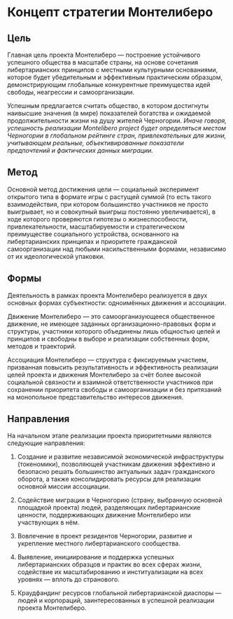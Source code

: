 # Концепт стратегии Монтелиберо

## Цель

Главная цель проекта Монтелиберо — построение устойчивого успешного общества в масштабе страны, на основе сочетания
либертарианских принципов с местными культурными основаниями, которое будет убедительным и эффективным практическим
образцом, демонстрирующим глобальные конкурентные преимущества идей свободы, неагрессии и самоорганизации.

Успешным предлагается считать общество, в котором достигнуты наивысшие значения (в мире) показателей богатства и
ожидаемой продолжительности жизни на душу жителей Черногории. _Иначе говоря, успешность реализации Montelibero project
будет определяться местом Черногории в глобальном рейтинге стран, привлекательных для жизни, учитывающем реальные,
объективированные показатели предпочтений и фактических данных миграции._

## Метод

Основной метод достижения цели — социальный эксперимент открытого типа в формате игры с растущей суммой (то есть такого
взаимодействия, при котором большинство участников не просто выигрывает, но и совокупный выигрыш постоянно
увеличивается), в ходе которого проверяются гипотезы о жизнеспособности, привлекательности, масштабируемости и
стратегическом преимуществе социального устройства, основанного на либертарианских принципах и приоритете гражданской
самоорганизации над любыми насильственными формами, независимо от их идеологической упаковки.

## Формы

Деятельность в рамках проекта Монтелиберо реализуется в двух основных формах субъектности: одноимённых движения и
ассоциации.

Движение Монтелиберо — это самоорганизующееся общественное движение, не имеющее заданных организационно-правовых форм и
структуры, участники которого объединены лишь общностью целей и принципов и свободны в выборе и реализации собственных
форм, методов и траекторий.

Ассоциация Монтелиберо — структура с фиксируемым участием, призванная повысить результативность и эффективность
реализации целей проекта и движения Монтелиберо за счёт более высокой социальной связности и взаимной ответственности
участников при сохранении приоритета свободы и самоорганизации и без притязаний на монопольное представительство
интересов движения.

## Направления

На начальном этапе реализации проекта приоритетными являются следующие направления:

1. Создание и развитие независимой экономической инфраструктуры (токеномики), позволяющей участникам движения эффективно
   и безопасно решать большинство актуальных задач гражданского оборота, а также консолидировать ресурсы для реализации
   основной миссии ассоциации.

2. Содействие миграции в Черногорию (страну, выбранную основной площадкой проекта) людей, разделяющих либертарианские
   ценности, поддерживающих движение Монтелиберо или участвующих в нём.

3. Вовлечение в проект резидентов Черногории, развитие и укрепление местного либертарианского сообщества.

4. Выявление, инициирование и поддержка успешных либертарианских образцов и практик во всех сферах жизни, содействие их
   масштабированию и институализации на всех уровнях — вплоть до странового.

5. Краудфандинг ресурсов глобальной либертарианской диаспоры — людей и корпораций, заинтересованных в успешной
   реализации проекта Монтелиберо.


